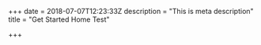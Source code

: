 +++
date = 2018-07-07T12:23:33Z
description = "This is meta description"
title = "Get Started Home Test"

+++
